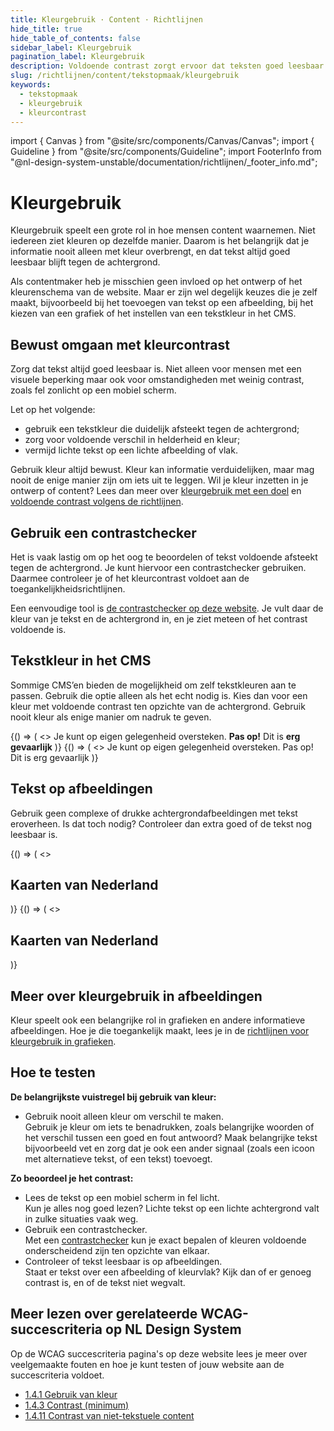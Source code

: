 ```yaml
---
title: Kleurgebruik · Content · Richtlijnen
hide_title: true
hide_table_of_contents: false
sidebar_label: Kleurgebruik
pagination_label: Kleurgebruik
description: Voldoende contrast zorgt ervoor dat teksten goed leesbaar zijn. Ook wanneer iemand slechtziend is of als de zon op je smartphone schijnt.
slug: /richtlijnen/content/tekstopmaak/kleurgebruik
keywords:
  - tekstopmaak
  - kleurgebruik
  - kleurcontrast
---
```


<!-- @license CC0-1.0 -->

import { Canvas } from "@site/src/components/Canvas/Canvas";
import { Guideline } from "@site/src/components/Guideline";
import FooterInfo from "@nl-design-system-unstable/documentation/richtlijnen/\_footer_info.md";

# Kleurgebruik

Kleurgebruik speelt een grote rol in hoe mensen content waarnemen. Niet iedereen ziet kleuren op dezelfde manier. Daarom is het belangrijk dat je informatie nooit alleen met kleur overbrengt, en dat tekst altijd goed leesbaar blijft tegen de achtergrond.

Als contentmaker heb je misschien geen invloed op het ontwerp of het kleurenschema van de website. Maar er zijn wel degelijk keuzes die je zelf maakt, bijvoorbeeld bij het toevoegen van tekst op een afbeelding, bij het kiezen van een grafiek of het instellen van een tekstkleur in het CMS.

## Bewust omgaan met kleurcontrast

Zorg dat tekst altijd goed leesbaar is. Niet alleen voor mensen met een visuele beperking maar ook voor omstandigheden met weinig contrast, zoals fel zonlicht op een mobiel scherm.

Let op het volgende:

- gebruik een tekstkleur die duidelijk afsteekt tegen de achtergrond;
- zorg voor voldoende verschil in helderheid en kleur;
- vermijd lichte tekst op een lichte afbeelding of vlak.

Gebruik kleur altijd bewust. Kleur kan informatie verduidelijken, maar mag nooit de enige manier zijn om iets uit te leggen.
Wil je kleur inzetten in je ontwerp of content? Lees dan meer over [kleurgebruik met een doel](/richtlijnen/stijl/kleuren/doel) en [voldoende contrast volgens de richtlijnen](/wcag/1.4.3).

## Gebruik een contrastchecker

Het is vaak lastig om op het oog te beoordelen of tekst voldoende afsteekt tegen de achtergrond. Je kunt hiervoor een contrastchecker gebruiken. Daarmee controleer je of het kleurcontrast voldoet aan de toegankelijkheidsrichtlijnen.

Een eenvoudige tool is [de contrastchecker op deze website](/contrast).
Je vult daar de kleur van je tekst en de achtergrond in, en je ziet meteen of het contrast voldoende is.

## Tekstkleur in het CMS

Sommige CMS’en bieden de mogelijkheid om zelf tekstkleuren aan te passen. Gebruik die optie alleen als het echt nodig is. Kies dan voor een kleur met voldoende contrast ten opzichte van de achtergrond. Gebruik nooit kleur als enige manier om nadruk te geven.

<!-- Dit omzetten naar Do's en Dont's -->

<Guideline appearance="do" title="Vette tekst gebruiken om tekst nadruk te geven">
  <Canvas language="html">
    {() => (
      <>
        Je kunt op eigen gelegenheid oversteken. <strong>Pas op!</strong> Dit is <strong>erg gevaarlijk</strong>
      </>
    )}
  </Canvas>
</Guideline>

<Guideline appearance="dont" title="Kleur gebruiken om tekst nadruk te geven">
  <Canvas language="html">
    {() => (
      <>
        Je kunt op eigen gelegenheid oversteken. <span style={{ color: 'red' }}>Pas op!</span> Dit is <span style={{ color: 'red' }}>erg gevaarlijk</span>
      </>
    )}
  </Canvas>
</Guideline>

## Tekst op afbeeldingen

Gebruik geen complexe of drukke achtergrondafbeeldingen met tekst eroverheen. Is dat toch nodig? Controleer dan extra goed of de tekst nog leesbaar is.

<Guideline appearance="dont" title="Tekst over een complexe afbeelding of achtergrond plaatsen">
  <Canvas language="html">
    {() => (
      <>
        <div style={{ background:'center center no-repeat url("https://raw.githubusercontent.com/nl-design-system/documentatie/assets/richtlijnen_content_afbeeldingen-Kaart.jpg")' }}>
          <h2 style={{ padding: '50px', color: 'white' }}>Kaarten van Nederland</h2>
        </div>
      </>
    )}
  </Canvas>
</Guideline>

<Guideline appearance="do" title="Kies een achtergrond die voldoende contrast biedt met de tekst">
  <Canvas language="html">
    {() => (
      <>
        <div style={{ background:'center center no-repeat url("https://raw.githubusercontent.com/nl-design-system/documentatie/assets/richtlijnen_content_afbeeldingen-Kaart.jpg")' }}>
          <h2 style={{ padding: '50px', color: 'white', backgroundColor: 'rgba(0,0,0,0.5)' }}>Kaarten van Nederland</h2>
        </div>
      </>
    )}
  </Canvas>
</Guideline>

## Meer over kleurgebruik in afbeeldingen

Kleur speelt ook een belangrijke rol in grafieken en andere informatieve afbeeldingen. Hoe je die toegankelijk maakt, lees je in de [richtlijnen voor kleurgebruik in grafieken](/richtlijnen/content/afbeeldingen/kleurgebruik-grafieken).

## Hoe te testen

**De belangrijkste vuistregel bij gebruik van kleur:**

- Gebruik nooit alleen kleur om verschil te maken.  
  Gebruik je kleur om iets te benadrukken, zoals belangrijke woorden of het verschil tussen een goed en fout antwoord? Maak belangrijke tekst bijvoorbeeld vet en zorg dat je ook een ander signaal (zoals een icoon met alternatieve tekst, of een tekst) toevoegt.

**Zo beoordeel je het contrast:**

- Lees de tekst op een mobiel scherm in fel licht.  
  Kun je alles nog goed lezen? Lichte tekst op een lichte achtergrond valt in zulke situaties vaak weg.
- Gebruik een contrastchecker.  
  Met een [contrastchecker](/contrast) kun je exact bepalen of kleuren voldoende onderscheidend zijn ten opzichte van elkaar.
- Controleer of tekst leesbaar is op afbeeldingen.  
  Staat er tekst over een afbeelding of kleurvlak? Kijk dan of er genoeg contrast is, en of de tekst niet wegvalt.

## Meer lezen over gerelateerde WCAG-succescriteria op NL Design System

Op de WCAG succescriteria pagina's op deze website lees je meer over veelgemaakte fouten en hoe je kunt testen of jouw website aan de succescriteria voldoet.

- [1.4.1 Gebruik van kleur](/wcag/1.4.1)
- [1.4.3 Contrast (minimum)](/wcag/1.4.3)
- [1.4.11 Contrast van niet-tekstuele content](/wcag/1.4.11)

<FooterInfo />
